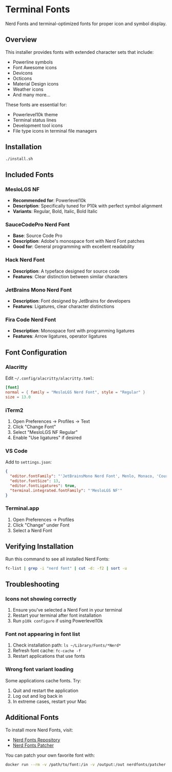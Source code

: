 # Terminal Fonts

Nerd Fonts and terminal-optimized fonts for proper icon and symbol display.

## Overview

This installer provides fonts with extended character sets that include:
- Powerline symbols
- Font Awesome icons
- Devicons
- Octicons
- Material Design icons
- Weather icons
- And many more...

These fonts are essential for:
- Powerlevel10k theme
- Terminal status lines
- Development tool icons
- File type icons in terminal file managers

## Installation

```bash
./install.sh
```

## Included Fonts

### MesloLGS NF
- **Recommended for**: Powerlevel10k
- **Description**: Specifically tuned for P10k with perfect symbol alignment
- **Variants**: Regular, Bold, Italic, Bold Italic

### SauceCodePro Nerd Font
- **Base**: Source Code Pro
- **Description**: Adobe's monospace font with Nerd Font patches
- **Good for**: General programming with excellent readability

### Hack Nerd Font
- **Description**: A typeface designed for source code
- **Features**: Clear distinction between similar characters

### JetBrains Mono Nerd Font
- **Description**: Font designed by JetBrains for developers
- **Features**: Ligatures, clear character distinctions

### Fira Code Nerd Font
- **Description**: Monospace font with programming ligatures
- **Features**: Arrow ligatures, operator ligatures

## Font Configuration

### Alacritty
Edit `~/.config/alacritty/alacritty.toml`:
```toml
[font]
normal = { family = "MesloLGS Nerd Font", style = "Regular" }
size = 13.0
```

### iTerm2
1. Open Preferences → Profiles → Text
2. Click "Change Font"
3. Select "MesloLGS NF Regular"
4. Enable "Use ligatures" if desired

### VS Code
Add to `settings.json`:
```json
{
  "editor.fontFamily": "'JetBrainsMono Nerd Font', Menlo, Monaco, 'Courier New', monospace",
  "editor.fontSize": 13,
  "editor.fontLigatures": true,
  "terminal.integrated.fontFamily": "'MesloLGS NF'"
}
```

### Terminal.app
1. Open Preferences → Profiles
2. Click "Change" under Font
3. Select a Nerd Font

## Verifying Installation

Run this command to see all installed Nerd Fonts:
```bash
fc-list | grep -i "nerd font" | cut -d: -f2 | sort -u
```

## Troubleshooting

### Icons not showing correctly
1. Ensure you've selected a Nerd Font in your terminal
2. Restart your terminal after font installation
3. Run `p10k configure` if using Powerlevel10k

### Font not appearing in font list
1. Check installation path: `ls ~/Library/Fonts/*Nerd*`
2. Refresh font cache: `fc-cache -f`
3. Restart applications that use fonts

### Wrong font variant loading
Some applications cache fonts. Try:
1. Quit and restart the application
2. Log out and log back in
3. In extreme cases, restart your Mac

## Additional Fonts

To install more Nerd Fonts, visit:
- [Nerd Fonts Repository](https://github.com/ryanoasis/nerd-fonts)
- [Nerd Fonts Patcher](https://github.com/ryanoasis/nerd-fonts#font-patcher)

You can patch your own favorite font with:
```bash
docker run --rm -v /path/to/font:/in -v /output:/out nerdfonts/patcher
```
